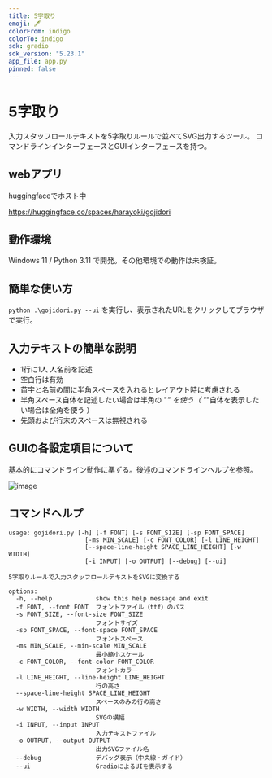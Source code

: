 ```yaml
---
title: 5字取り
emoji: 🖋️
colorFrom: indigo
colorTo: indigo
sdk: gradio
sdk_version: "5.23.1"
app_file: app.py
pinned: false
---
```


# 5字取り

入力スタッフロールテキストを5字取りルールで並べてSVG出力するツール。
コマンドラインインターフェースとGUIインターフェースを持つ。

## webアプリ

huggingfaceでホスト中

https://huggingface.co/spaces/harayoki/gojidori

## 動作環境

Windows 11 / Python 3.11 で開発。その他環境での動作は未検証。

## 簡単な使い方

`python .\gojidori.py --ui`
を実行し、表示されたURLをクリックしてブラウザで実行。

## 入力テキストの簡単な説明

* 1行に1人 人名前を記述
* 空白行は有効
* 苗字と名前の間に半角スペースを入れるとレイアウト時に考慮される
* 半角スペース自体を記述したい場合は半角の "_" を使う（ "_"自体を表示したい場合は全角を使う ）
* 先頭および行末のスペースは無視される

## GUIの各設定項目について

基本的にコマンドライン動作に準ずる。後述のコマンドラインヘルプを参照。

![image](https://github.com/user-attachments/assets/b12c895d-91f4-42e0-97a9-101c870bad95)


## コマンドヘルプ

```
usage: gojidori.py [-h] [-f FONT] [-s FONT_SIZE] [-sp FONT_SPACE]
                     [-ms MIN_SCALE] [-c FONT_COLOR] [-l LINE_HEIGHT]
                     [--space-line-height SPACE_LINE_HEIGHT] [-w WIDTH]
                     [-i INPUT] [-o OUTPUT] [--debug] [--ui]

5字取りルールで入力スタッフロールテキストをSVGに変換する

options:
  -h, --help            show this help message and exit
  -f FONT, --font FONT  フォントファイル（ttf）のパス
  -s FONT_SIZE, --font-size FONT_SIZE
                        フォントサイズ
  -sp FONT_SPACE, --font-space FONT_SPACE
                        フォントスペース
  -ms MIN_SCALE, --min-scale MIN_SCALE
                        最小縮小スケール
  -c FONT_COLOR, --font-color FONT_COLOR
                        フォントカラー
  -l LINE_HEIGHT, --line-height LINE_HEIGHT
                        行の高さ
  --space-line-height SPACE_LINE_HEIGHT
                        スペースのみの行の高さ
  -w WIDTH, --width WIDTH
                        SVGの横幅
  -i INPUT, --input INPUT
                        入力テキストファイル
  -o OUTPUT, --output OUTPUT
                        出力SVGファイル名
  --debug               デバッグ表示（中央線・ガイド）
  --ui                  GradioによるUIを表示する
```


